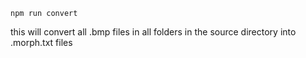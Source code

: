 `npm run convert`

this will convert all .bmp files in all folders in the source directory into .morph.txt files